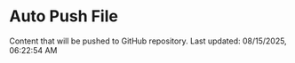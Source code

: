 # Auto Push File

Content that will be pushed to GitHub repository.
Last updated: 08/15/2025, 06:22:54 AM